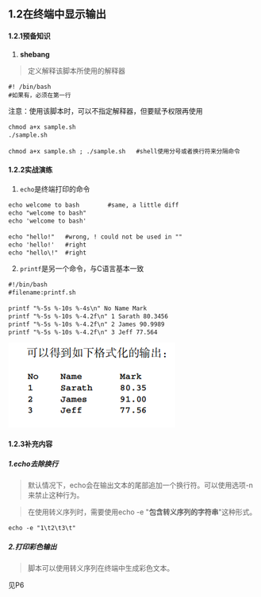 ## 1.2在终端中显示输出

#### 1.2.1预备知识

1. **shebang**

> 定义解释该脚本所使用的解释器

```shell
#! /bin/bash	
#如果有，必须在第一行
```

注意：使用该脚本时，可以不指定解释器，但要赋予权限再使用

```shell
chmod a+x sample.sh
./sample.sh

chmod a+x sample.sh ; ./sample.sh	#shell使用分号或者换行符来分隔命令
```

#### 1.2.2实战演练

1. `echo`是终端打印的命令

```shell
echo welcome to bash		#same, a little diff
echo "welcome to bash"
echo 'welcome to bash'

echo "hello!"	#wrong, ! could not be used in ""
echo 'hello!'	#right
echo "hello\!"	#right
```

2. `printf`是另一个命令，与C语言基本一致

```shell
#!/bin/bash
#filename:printf.sh

printf "%-5s %-10s %-4s\n" No Name Mark
printf "%-5s %-10s %-4.2f\n" 1 Sarath 80.3456 
printf "%-5s %-10s %-4.2f\n" 2 James 90.9989 
printf "%-5s %-10s %-4.2f\n" 3 Jeff 77.564
```

![](picture/printf_output.png)

#### 1.2.3补充内容

##### 1.echo去除换行

> 默认情况下，echo会在输出文本的尾部追加一个换行符。可以使用选项-n来禁止这种行为。

> 在使用转义序列时，需要使用echo -e  "**包含转义序列的字符串**"这种形式。

```shell
echo -e "1\t2\t3\t"
```

##### 2.打印彩色输出

>脚本可以使用转义序列在终端中生成彩色文本。

见P6

